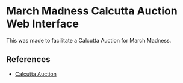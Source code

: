 # March Madness Calcutta Auction Web Interface
This was made to facilitate a Calcutta Auction for March Madness.


## References
  - [Calcutta Auction](https://en.wikipedia.org/wiki/Calcutta_auction)
